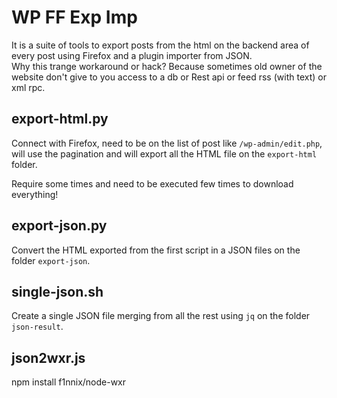 # WP FF Exp Imp

It is a suite of tools to export posts from the html on the backend area of every post using Firefox and a plugin importer from JSON.  
Why this trange workaround or hack? Because sometimes old owner of the website don't give to you access to a db or Rest api or feed rss (with text) or xml rpc.

## export-html.py

Connect with Firefox, need to be on the list of post like `/wp-admin/edit.php`, will use the pagination and will export all the HTML file on the `export-html` folder.

Require some times and need to be executed few times to download everything!

## export-json.py

Convert the HTML exported from the first script in a JSON files on the folder `export-json`.

## single-json.sh

Create a single JSON file merging from all the rest using `jq` on the folder `json-result`.

## json2wxr.js

npm install f1nnix/node-wxr